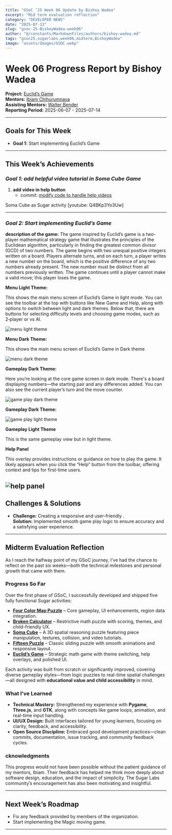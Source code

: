 ```yaml
---
title: "GSoC ’25 Week 06 Update by Bishoy Wadea"
excerpt: "Mid term evaluation reflection"
category: "DEVELOPER NEWS"
date: "2025-07-13"
slug: "gsoc-25-BishoyWadea-week06"
author: "@/constants/MarkdownFiles/authors/bishoy-wadea.md"
tags: "gsoc25,sugarlabs,week06,midterm,BishoyWadea"
image: "assets/Images/GSOC.webp"
---
```


<!-- markdownlint-disable -->

# Week 06 Progress Report by Bishoy Wadea

**Project:** [Euclid’s Game](https://github.com/Bishoywadea/Euclid-s-Game)  
**Mentors:** [Ibiam Chihurumnaya](https://github.com/chimosky)  
**Assisting Mentors:** [Walter Bender](https://github.com/walterbender/)  
**Reporting Period:** 2025-06-07 - 2025-07-14 

---

## Goals for This Week

- **Goal 1:** Start implementing Euclid’s Game
---

## This Week’s Achievements

### *Goal 1: add helpful video tutorial in Soma Cube Game*

1. **add video in help button**  
   - commit: [modify code to handle help videos](https://github.com/Bishoywadea/Soma-Cube/commit/63a7daaa8009f5f54791cdf9081e765846135f70)

Soma Cube as Sugar activity [youtube: Q4BKp3Yo3Uw]

---

### *Goal 2: Start implementing Euclid’s Game*

**description of the game:**
The game inspired by Euclid’s game is a two-player mathematical strategy game
that illustrates the principles of the Euclidean algorithm, particularly in finding the
greatest common divisor (GCD) of two numbers. The game begins with two unequal
positive integers written on a board. Players alternate turns, and on each turn, a
player writes a new number on the board, which is the positive difference of any two
numbers already present. The new number must be distinct from all numbers
previously written. The game continues until a player cannot make a valid move; this
player loses the game.

**Menu Light Theme:**

This shows the main menu screen of Euclid’s Game in light mode. You can see the toolbar at the top with buttons like New Game and Help, along with options to switch between light and dark themes. Below that, there are buttons for selecting difficulty levels and choosing game modes, such as 2‑player or vs AI.

![menu light theme](https://github.com/Bishoywadea/Euclid-s-Game/blob/main/screenshots/01.webp?raw=true)

**Menu Dark Theme:**

This shows the main menu screen of Euclid’s Game in Dark theme

![menu dark theme](https://github.com/Bishoywadea/Euclid-s-Game/blob/main/screenshots/02.webp?raw=true)

**Gameplay Dark Theme:**

Here you’re looking at the core game screen in dark mode. There's a board displaying numbers—the starting pair and any differences added. You can also see the current player’s turn and the move counter.

![game play dark theme](https://github.com/Bishoywadea/Euclid-s-Game/blob/main/screenshots/05.webp?raw=true)

**Gameplay Dark Theme:**

![game play light theme](https://github.com/Bishoywadea/Euclid-s-Game/blob/main/screenshots/04.webp?raw=true)

**Gameplay Light Theme**

This is the same gameplay view but in light theme. 

**Help Panel**

This overlay provides instructions or guidance on how to play the game. It likely appears when you click the “Help” button from the toolbar, offering context and tips for first-time users.

![help panel](https://github.com/Bishoywadea/Euclid-s-Game/blob/main/screenshots/06.webp?raw=true)
---

## Challenges & Solutions

- **Challenge:** Creating a responsive and user-friendly .  
  **Solution:** Implemented smooth game play logic to ensure accuracy and a satisfying user experience.
---

## Midterm Evaluation Reflection

As I reach the halfway point of my GSoC journey, I’ve had the chance to reflect on the past six weeks—both the technical milestones and personal growth that came with them.

### Progress So Far
Over the first phase of GSoC, I successfully developed and shipped five fully functional Sugar activities:
- [**Four Color Map Puzzle**](https://github.com/Bishoywadea/Four-Color-Map) – Core gameplay, UI enhancements, region data integration.
- [**Broken Calculator**](https://github.com/Bishoywadea/Broken-Calculator) – Restrictive math puzzle with scoring, themes, and child-friendly UX.
- [**Soma Cube**](https://github.com/Bishoywadea/Soma-Cube) – A 3D spatial reasoning puzzle featuring piece manipulation, textures, collision, and video tutorials.
- [**Fifteen Puzzle**](https://github.com/Bishoywadea/FifteenPuzzle) – Classic sliding puzzle with smooth animations and responsive layout.
- [**Euclid’s Game**](https://github.com/Bishoywadea/Euclid-s-Game) – Strategic math game with theme switching, help overlays, and polished UI.


Each activity was built from scratch or significantly improved, covering diverse gameplay styles—from logic puzzles to real-time spatial challenges—all designed with **educational value and child accessibility** in mind.

### What I’ve Learned
- **Technical Mastery:** Strengthened my experience with **Pygame**, **Three.js**, and **GTK**, along with concepts like game loops, animation, and real-time input handling.
- **UI/UX Design:** Built interfaces tailored for young learners, focusing on clarity, feedback, and accessibility.
- **Open Source Discipline:** Embraced good development practices—clean commits, documentation, issue tracking, and community feedback cycles.

### cknowledgments
This progress would not have been possible without the patient guidance of my mentors, Ibiam. Their feedback has helped me think more deeply about software design, education, and the impact of simplicity. The Sugar Labs community’s encouragement has also been motivating and insightful.


---

## Next Week’s Roadmap

- Fix any feedback provided by members of the organization.  
- Start implementing the Magic moving game.
---
